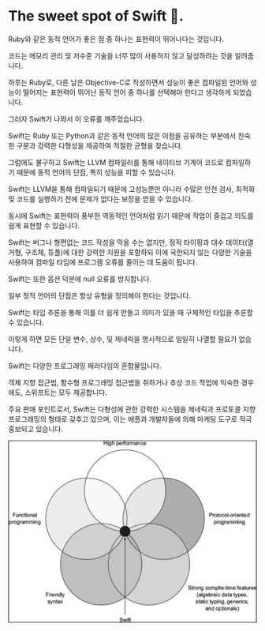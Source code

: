 # The sweet spot of Swift 🤿.

Ruby와 같은 동적 언어가 좋은 점 중 하나는 표현력이 뛰어나다는 것입니다.

코드는 메모리 관리 및 저수준 기술을 너무 많이 사용하지 않고 달성하려는 것을 알려줍니다.

하루는 Ruby로, 다른 날은 Objective-C로 작성하면서 성능이 좋은 컴파일된 언어와 성능이 떨어지는 표현력이 뛰어난 동적 언어 중 하나를 선택해야 한다고 생각하게 되었습니다.

그러자 Swift가 나와서 이 오류를 깨주었습니다.

Swift는 Ruby 또는 Python과 같은 동적 언어의 많은 이점을 공유하는 부분에서 친숙한 구문과 강력한 다형성을 제공하여 적절한 균형을 찾습니다.

그럼에도 불구하고 Swift는 LLVM 컴파일러를 통해 네이티브 기계어 코드로 컴파일하기 때문에 동적 언어의 단점, 특히 성능을 피할 수 있습니다.

Swift는 LLVM을 통해 컴파일되기 때문에 고성능뿐만 아니라 수많은 안전 검사, 최적화 및 코드를 실행하기 전에 문제가 없다는 보장을 얻을 수 있습니다.

동시에 Swift는 표현력이 풍부한 역동적인 언어처럼 읽기 때문에 작업이 즐겁고 의도를 쉽게 표현할 수 있습니다.

Swift는 버그나 형편없는 코드 작성을 막을 수는 없지만, 정적 타이핑과 대수 데이터(열거형, 구조체, 튜플)에 대한 강력한 지원을 포함하되 이에 국한되지 않는 다양한 기술을 사용하여 컴파일 타임에 프로그램 오류를 줄이는 데 도움이 됩니다.

Swift는 또한 옵션 덕분에 null 오류를 방지합니다.

일부 정적 언어의 단점은 항상 유형을 정의해야 한다는 것입니다.

Swift는 타입 추론을 통해 이를 더 쉽게 만들고 의미가 있을 때 구체적인 타입을 추론할 수 있습니다.

이렇게 하면 모든 단일 변수, 상수, 및 제네릭을 명시적으로 일일히 나열할 필요가 없습니다.

Swift는 다양한 프로그래밍 패러다임의 혼합물입니다.

객체 지향 접근법, 함수형 프로그래밍 접근법을 취하거나 추상 코드 작업에 익숙한 경우에도, 스위프트는 모두 제공합니다.

주요 판매 포인트로서, Swift는 다형성에 관한 강력한 시스템을 제네릭과 프로토콜 지향 프로그래밍의 형태로 갖추고 있으며, 이는 애플과 개발자들에 의해 마케팅 도구로 적극 홍보되고 있습니다.

<img src = "https://github.com/devKobe24/images/blob/main/SWDD-231214-1.png?raw=true">
